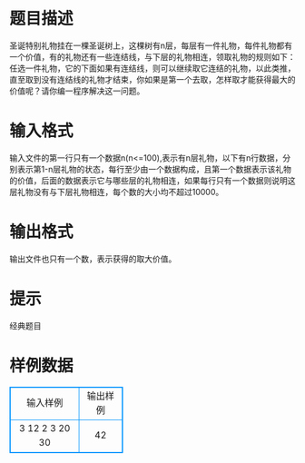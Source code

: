 # 

 
 # 题目描述 
圣诞特别礼物挂在一棵圣诞树上，这棵树有n层，每层有一件礼物，每件礼物都有一个价值，有的礼物还有一些连结线，与下层的礼物相连，领取礼物的规则如下：任选一件礼物，它的下面如果有连结线，则可以继续取它连结的礼物，以此类推，直至取到没有连结线的礼物才结束，你如果是第一个去取，怎样取才能获得最大的价值呢？请你编一程序解决这一问题。 

 
 # 输入格式 
输入文件的第一行只有一个数据n(n&lt;=100),表示有n层礼物，以下有n行数据，分别表示第1-n层礼物的状态，每行至少由一个数据构成，且第一个数据表示该礼物的价值，后面的数据表示它与哪些层的礼物相连，如果每行只有一个数据则说明这层礼物没有与下层礼物相连，每个数的大小均不超过10000。 

 
 # 输出格式 
输出文件也只有一个数，表示获得的取大价值。 

 
 # 提示 
经典题目 
# 样例数据
<style>
        table,table tr th, table tr td { border:1px solid #0094ff; }
        table { width: 200px; min-height: 25px; line-height: 25px; text-align: center; border-collapse: collapse;}   
    </style>
<table>
	<tr>
		<td>输入样例</td>
		<td>输出样例</td>
	</tr>
<tr><td>3
12 2 3
20
30
</td><td>42</td></tr></table>
